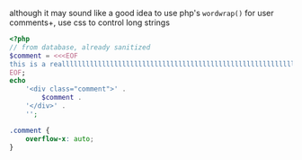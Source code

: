 although it may sound like a good idea to use php's `wordwrap()` for user comments+, use css to control long strings

```php
<?php
// from database, already sanitized
$comment = <<<EOF
this is a reallllllllllllllllllllllllllllllllllllllllllllllllllllllllllllllllllllyyyyyyyyyyyyy long comment that will break the layout..........................................................................................................................................................................................
EOF;
echo 
    '<div class="comment">' .
        $comment .
    '</div>' .
    '';
```

```css
.comment {
    overflow-x: auto;
}
```